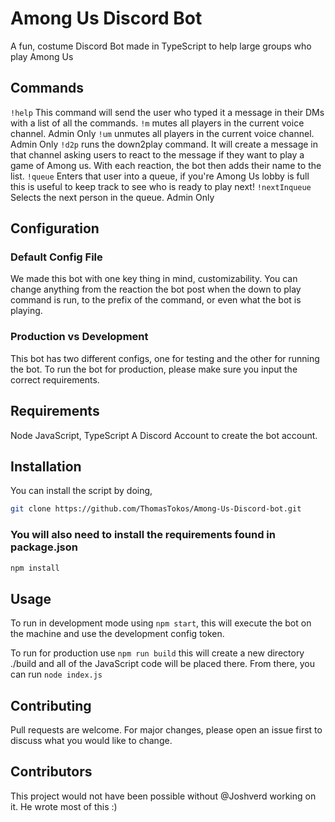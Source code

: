 # Among Us Discord Bot
A fun, costume Discord Bot made in TypeScript to help large groups who play Among Us

## Commands
`!help` This command will send the user who typed it a message in their DMs with a list of all the commands.
`!m` mutes all players in the current voice channel. Admin Only
`!um` unmutes all players in the current voice channel. Admin Only
`!d2p` runs the down2play command. It will create a message in that channel asking users to react to the message if they want to play a game of Among us. With each reaction, the bot then adds their name to the list.
`!queue` Enters that user into a queue, if you're Among Us lobby is full this is useful to keep track to see who is ready to play next!
`!nextInqueue` Selects the next person in the queue. Admin Only

## Configuration

### Default Config File
We made this bot with one key thing in mind, customizability.
You can change anything from the reaction the bot post when the down to play command is run, to the prefix of the command, or even what the bot is playing.

### Production vs Development
This bot has two different configs, one for testing and the other for running the bot.
To run the bot for production, please make sure you input the correct requirements.

##

## Requirements
Node JavaScript, TypeScript
A Discord Account to create the bot account.

## Installation
You can install the script by doing,

```bash
git clone https://github.com/ThomasTokos/Among-Us-Discord-bot.git
```
### You will also need to install the requirements found in package.json  
```bash
npm install
```

## Usage
To run in development mode using `npm start`, this will execute the bot on the machine and use the development config token.

To run for production use `npm run build` this will create a new directory ./build and all of the JavaScript code will be placed there.
From there, you can run `node index.js`

## Contributing
Pull requests are welcome. For major changes, please open an issue first to discuss what you would like to change.

## Contributors
This project would not have been possible without @Joshverd working on it. He wrote most of this :)
